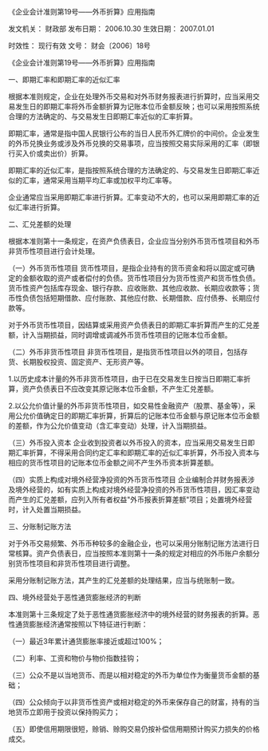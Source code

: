 
	
		
	
《企业会计准则第19号——外币折算》应用指南
	
	
发文机关：	财政部
发布日期：	2006.10.30
生效日期：	2007.01.01
	
时效性：	现行有效
文号：	财会〔2006〕18号
	
	

	
	

	
	

《企业会计准则第19号——外币折算》应用指南

一、即期汇率和即期汇率的近似汇率

根据本准则规定，企业在处理外币交易和对外币财务报表进行折算时，应当采用交易发生日的即期汇率将外币金额折算为记账本位币金额反映；也可以采用按照系统合理的方法确定的、与交易发生日即期汇率近似的汇率折算。

即期汇率，通常是指中国人民银行公布的当日人民币外汇牌价的中间价。企业发生的外币兑换业务或涉及外币兑换的交易事项，应当按照交易实际采用的汇率（即银行买入价或卖出价）折算。

即期汇率的近似汇率，是指按照系统合理的方法确定的、与交易发生日即期汇率近似的汇率，通常采用当期平均汇率或加权平均汇率等。

企业通常应当采用即期汇率进行折算。汇率变动不大的，也可以采用即期汇率的近似汇率进行折算。

二、汇兑差额的处理

根据本准则第十一条规定，在资产负债表日，企业应当分别外币货币性项目和外币非货币性项目进行会计处理。

（一）外币货币性项目
货币性项目，是指企业持有的货币资金和将以固定或可确定的金额收取的资产或者偿付的负债。货币性项目分为货币性资产和货币性负债。货币性资产包括库存现金、银行存款、应收账款、其他应收款、长期应收款等；货币性负债包括短期借款、应付账款、其他应付款、长期借款、应付债券、长期应付款等。

对于外币货币性项目，因结算或采用资产负债表日的即期汇率折算而产生的汇兑差额，计入当期损益，同时调增或调减外币货币性项目的记账本位币金额。

（二）外币非货币性项目
非货币性项目，是指货币性项目以外的项目，包括存货、长期股权投资、固定资产、无形资产等。

1.以历史成本计量的外币非货币性项目，由于已在交易发生日按当日即期汇率折算，资产负债表日不应改变其原记账本位币金额，不产生汇兑差额。

2.以公允价值计量的外币非货币性项目，如交易性金融资产（股票、基金等），采用公允价值确定日的即期汇率折算，折算后的记账本位币金额与原记账本位币金额的差额，作为公允价值变动（含汇率变动）处理，计入当期损益。

（三）外币投入资本
企业收到投资者以外币投入的资本，应当采用交易发生日即期汇率折算，不得采用合同约定汇率和即期汇率的近似汇率折算，外币投入资本与相应的货币性项目的记账本位币金额之间不产生外币资本折算差额。

（四）实质上构成对境外经营净投资的外币货币性项目
企业编制合并财务报表涉及境外经营的，如有实质上构成对境外经营净投资的外币货币性项目，因汇率变动而产生的汇兑差额，应列入所有者权益"外币报表折算差额"项目；处置境外经营时，计入处置当期损益。

三、分账制记账方法

对于外币交易频繁、外币币种较多的金融企业，也可以采用分账制记账方法进行日常核算。资产负债表日，应当按照本准则第十一条的规定对相应的外币账户余额分别货币性项目和非货币性项目进行调整。

采用分账制记账方法，其产生的汇兑差额的处理结果，应当与统账制一致。

四、境外经营处于恶性通货膨胀经济的判断

本准则第十三条规定了处于恶性通货膨胀经济中的境外经营的财务报表的折算。恶性通货膨胀经济通常按照以下特征进行判断：

（一）最近3年累计通货膨胀率接近或超过100%；

（二）利率、工资和物价与物价指数挂钩；

（三）公众不是以当地货币、而是以相对稳定的外币为单位作为衡量货币金额的基础；

（四）公众倾向于以非货币性资产或相对稳定的外币来保存自己的财富，持有的当地货币立即用于投资以保持购买力；

（五）即使信用期限很短，赊销、赊购交易仍按补偿信用期预计购买力损失的价格成交。
